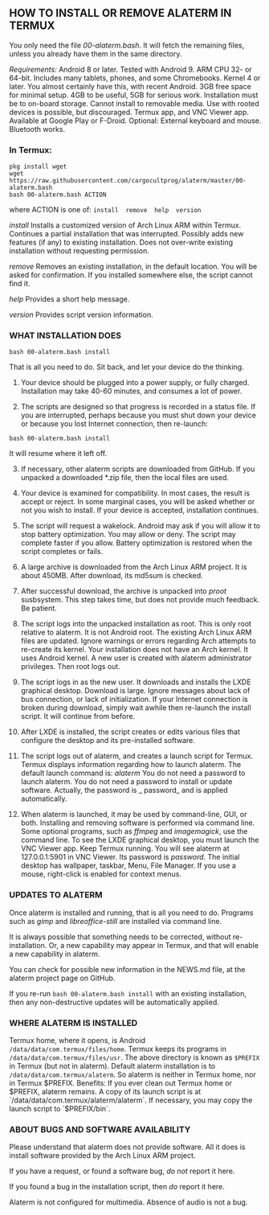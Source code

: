 ## HOW TO INSTALL OR REMOVE ALATERM IN TERMUX

You only need the file _00-alaterm.bash_. It will fetch the remaining files,
unless you already have them in the same directory.

_Requirements:_ Android 8 or later. Tested with Android 9.
ARM CPU 32- or 64-bit. Includes many tablets, phones, and some Chromebooks.
Kernel 4 or later. You almost certainly have this, with recent Android.
3GB free space for minimal setup. 4GB to be useful, 5GB for serious work.
Installation must be to on-board storage. Cannot install to removable media.
Use with rooted devices is possible, but discouraged.
Termux app, and VNC Viewer app. Available at Google Play or F-Droid.
Optional: External keyboard and mouse. Bluetooth works.


### In Termux:
```
pkg install wget
wget https://raw.githubusercontent.com/cargocultprog/alaterm/master/00-alaterm.bash
bash 00-alaterm.bash ACTION
```
where ACTION is one of:  `install  remove  help  version`

_install_
Installs a customized version of Arch Linux ARM within Termux.
Continues a partial installation that was interrupted.
Possibly adds new features (if any) to existing installation.
Does not over-write existing installation without requesting permission.

_remove_
Removes an existing installation, in the default location.
You will be asked for confirmation.
If you installed somewhere else, the script cannot find it.

_help_
Provides a short help message.

_version_
Provides script version information.



### WHAT INSTALLATION DOES
```
bash 00-alaterm.bash install
```
That is all you need to do. Sit back, and let your device do the thinking.

1. Your device should be plugged into a power supply, or fully charged.
Installation may take 40-60 minutes, and consumes a lot of power.

2. The scripts are designed so that progress is recorded in a status file.
If you are interrupted, perhaps because you must shut down your device
or because you lost Internet connection, then re-launch:
```
bash 00-alaterm.bash install
```
It will resume where it left off.

3. If necessary, other alaterm scripts are downloaded from GitHub.
If you unpacked a downloaded *.zip file, then the local files are used.

4. Your device is examined for compatibility.
In most cases, the result is accept or reject.
In some marginal cases, you will be asked whether or not you wish to install.
If your device is accepted, installation continues.

5. The script will request a wakelock.
Android may ask if you will allow it to stop battery optimization.
You may allow or deny. The script may complete faster if you allow.
Battery optimization is restored when the script completes or fails.

6. A large archive is downloaded from the Arch Linux ARM project.
It is about 450MB. After download, its md5sum is checked.

7. After successful download, the archive is unpacked into _proot_ susbsystem.
This step takes time, but does not provide much feedback. Be patient.

8. The script logs into the unpacked installation as root.
This is only root relative to alaterm. It is not Android root. 
The existing Arch Linux ARM files are updated.
Ignore warnings or errors regarding Arch attempts to re-create its kernel.
Your installation does not have an Arch kernel. It uses Android kernel.
A new user is created with alaterm administrator privileges.
Then root logs out.

9. The script logs in as the new user.
It downloads and installs the LXDE graphical desktop. Download is large.
Ignore messages about lack of bus connection, or lack of initialization.
If your Internet connection is broken during download, simply wait
awhile then re-launch the install script. It will continue from before.

10. After LXDE is installed, the script creates or edits various files
that configure the desktop and its pre-installed software.

11. The script logs out of alaterm, and creates a launch script for Termux.
Termux displays information regarding how to launch alaterm.
The default launch command is:  _alaterm_
You do not need a password to launch alaterm.
You do not need a password to install or update software.
Actually, the password is _ password_ and is applied automatically.

12. When alaterm is launched, it may be used by command-line, GUI, or both.
Installing and removing software is performed via command line.
Some optional programs, such as _ffmpeg_ and _imagemagick_, use the command line.
To see the LXDE graphical desktop, you must launch the VNC Viewer app.
Keep Termux running. You will see alaterm at 127.0.0.1:5901 in VNC Viewer.
Its password is _password_.
The initial desktop has wallpaper, taskbar, Menu, File Manager.
If you use a mouse, right-click is enabled for context menus.



### UPDATES TO ALATERM

Once alaterm is installed and running, that is all you need to do.
Programs such as _gimp_ and _libreoffice-still_ are installed via command line.

It is always possible that something needs to be corrected,
without re-installation. Or, a new capability may appear in Termux,
and that will enable a new capability in alaterm.

You can check for possible new information in the NEWS.md file,
at the alaterm project page on GitHub.

If you re-run `bash 00-alaterm.bash install` with an existing installation,
then any non-destructive updates will be automatically applied.


### WHERE ALATERM IS INSTALLED

Termux home, where it opens, is Android `/data/data/com.termux/files/home`.
Termux keeps its programs in `/data/data/com.termux/files/usr`.
The above directory is known as `$PREFIX` in Termux (but not in alaterm).
Default alaterm installation is to `/data/data/com.termux/alaterm`.
So alaterm is neither in Termux home, nor in Termux $PREFIX.
Benefits: If you ever clean out Termux home or $PREFIX, alaterm remains.
A copy of its launch script is at `/data/data/com.termux/alaterm/alaterm`.
If necessary, you may copy the launch script to `$PREFIX/bin`.


### ABOUT BUGS AND SOFTWARE AVAILABILITY

Please understand that alaterm does not provide software.
All it does is install software provided by the Arch Linux ARM project.

If you have a request, or found a software bug, _do not_ report it here.

If you found a bug in the installation script, then _do_ report it here.

Alaterm is not configured for multimedia. Absence of audio is not a bug. 

